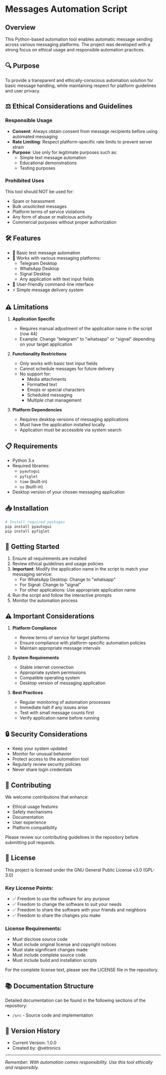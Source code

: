 # Messages Automation Script

## Overview
This Python-based automation tool enables automatic message sending across various messaging platforms. The project was developed with a strong focus on ethical usage and responsible automation practices.

## 🔍 Purpose
To provide a transparent and ethically-conscious automation solution for basic message handling, while maintaining respect for platform guidelines and user privacy.

## ⚖️ Ethical Considerations and Guidelines

### Responsible Usage
- **Consent**: Always obtain consent from message recipients before using automated messaging
- **Rate Limiting**: Respect platform-specific rate limits to prevent server strain
- **Purpose**: Use only for legitimate purposes such as:
  - Simple text message automation
  - Educational demonstrations
  - Testing purposes

### Prohibited Uses
This tool should NOT be used for:
- Spam or harassment
- Bulk unsolicited messages
- Platform terms of service violations
- Any form of abuse or malicious activity
- Commercial purposes without proper authorization

## 🛠️ Features
- 🤖 Basic text message automation
- 💬 Works with various messaging platforms:
  - Telegram Desktop
  - WhatsApp Desktop
  - Signal Desktop
  - Any application with text input fields
- 🎨 User-friendly command-line interface
- ⚡ Simple message delivery system

## ⚠️ Limitations
1. **Application Specific**
   - Requires manual adjustment of the application name in the script (row 44)
   - Example: Change "telegram" to "whatsapp" or "signal" depending on your target application

2. **Functionality Restrictions**
   - Only works with basic text input fields
   - Cannot schedule messages for future delivery
   - No support for:
     - Media attachments
     - Formatted text
     - Emojis or special characters
     - Scheduled messaging
     - Multiple chat management

3. **Platform Dependencies**
   - Requires desktop versions of messaging applications
   - Must have the application installed locally
   - Application must be accessible via system search

## 📋 Requirements
- Python 3.x
- Required libraries:
  - `pyautogui`
  - `pyfiglet`
  - `time` (built-in)
  - `os` (built-in)
- Desktop version of your chosen messaging application

## 📥 Installation
```bash
# Install required packages
pip install pyautogui
pip install pyfiglet
```

## 🔰 Getting Started
1. Ensure all requirements are installed
2. Review ethical guidelines and usage policies
3. **Important**: Modify the application name in the script to match your messaging service:
   - For WhatsApp Desktop: Change to "whatsapp"
   - For Signal: Change to "signal"
   - For other applications: Use appropriate application name
4. Run the script and follow the interactive prompts
5. Monitor the automation process

## ⚠️ Important Considerations
1. **Platform Compliance**
   - Review terms of service for target platforms
   - Ensure compliance with platform-specific automation policies
   - Maintain appropriate message intervals

2. **System Requirements**
   - Stable internet connection
   - Appropriate system permissions
   - Compatible operating system
   - Desktop version of messaging application

3. **Best Practices**
   - Regular monitoring of automation processes
   - Immediate halt if any issues arise
   - Test with small message counts first
   - Verify application name before running

## 🔒 Security Considerations
- Keep your system updated
- Monitor for unusual behavior
- Protect access to the automation tool
- Regularly review security policies
- Never share login credentials

## 🤝 Contributing
We welcome contributions that enhance:
- Ethical usage features
- Safety mechanisms
- Documentation
- User experience
- Platform compatibility

Please review our contributing guidelines in the repository before submitting pull requests.

## 📄 License
This project is licensed under the GNU General Public License v3.0 (GPL-3.0)

### Key License Points:

- ✅ Freedom to use the software for any purpose
- ✅ Freedom to change the software to suit your needs
- ✅ Freedom to share the software with your friends and neighbors
- ✅ Freedom to share the changes you make

### License Requirements:

- Must disclose source code
- Must include original license and copyright notices
- Must state significant changes made
- Must include complete source code
- Must include build and installation scripts

For the complete license text, please see the LICENSE file in the repository.

## 📚 Documentation Structure
Detailed documentation can be found in the following sections of the repository:
- `/src` - Source code and implementation

## 📅 Version History
- Current Version: 1.0.0
- Created by: @vetronics
  

---
*Remember: With automation comes responsibility. Use this tool ethically and responsibly.*
